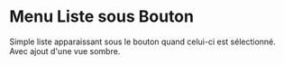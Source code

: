 # Menu Liste sous Bouton
Simple liste apparaissant sous le bouton quand celui-ci est sélectionné. Avec ajout d'une vue sombre.

